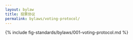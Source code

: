 ```yaml
---
layout: bylaw
title: 投票协议
permalink: bylaws/voting-protocol/
---
```


{% include fig-standards/bylaws/001-voting-protocol.md %}